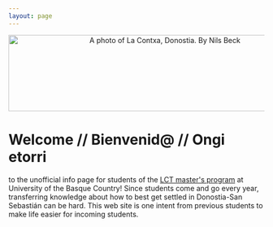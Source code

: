 ```yaml
---
layout: page
---
```



<p align="center">
  <img width="600" height="150" src="{{site.baseurl}}/images/panorama_donostia.png" alt="A photo of La Contxa, Donostia. By Nils Beck">
</p>

# Welcome // Bienvenid@ // Ongi etorri

to the unofficial info page for students of the [LCT master's program](https://www.ehu.eus/en/web/master/master-language-communication-technologies) at University of the Basque Country! Since students come and go every year, transferring knowledge about how to best get settled in Donostia-San Sebastián can be hard. This web site is one intent from previous students to make life easier for incoming students.
